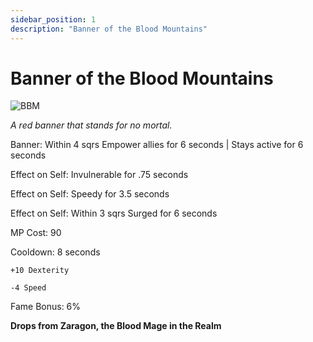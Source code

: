 ```yaml
---
sidebar_position: 1
description: "Banner of the Blood Mountains"
---
```


# Banner of the Blood Mountains

![BBM](https://vwiki.valorserver.com/api/item/picture/banner%20of%20the%20blood%20mountains)

<i>A red banner that stands for no mortal.</i>

Banner: Within 4 sqrs Empower allies for 6 seconds | Stays active for 6 seconds

Effect on Self: Invulnerable for .75 seconds

Effect on Self: Speedy for 3.5 seconds

Effect on Self: Within 3 sqrs Surged for 6 seconds

MP Cost: 90

Cooldown: 8 seconds

    +10 Dexterity
    
    -4 Speed

Fame Bonus: 6%

**Drops from Zaragon, the Blood Mage in the Realm**
